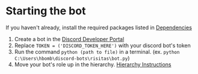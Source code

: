 # Starting the bot

If you haven't already, install the required packages listed in [Dependencies](dependencies.md)

1. Create a bot in the [Discord Developer Portal](https://discord.com/developers/)
2. Replace `TOKEN = ('DISCORD_TOKEN_HERE')` with your discord bot's token
3. Run the command `python (path to file)` in a terminal. (ex. `python C:\Users\hbomb\discord-bots\risitas\bot.py`)
4. Move your bot's role up in the hierarchy. [Hierarchy Instructions](hierarchy.md)
